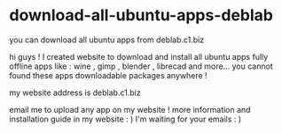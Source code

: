 # download-all-ubuntu-apps-deblab
you can download all ubuntu apps from deblab.c1.biz


hi guys ! I created website to download and install all ubuntu apps fully offline apps like : wine , gimp , blender , librecad and more... you cannot found these apps downloadable packages anywhere !

my website address is deblab.c1.biz

email me to upload any app on my website ! more information and installation guide in my website : ) I'm waiting for your emails : )
